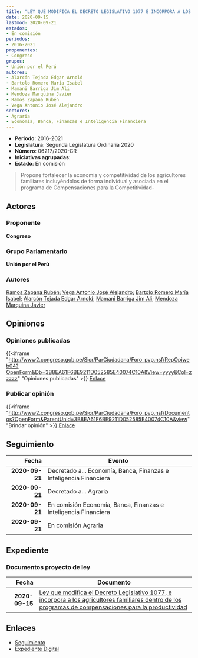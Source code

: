```yaml
---
title: "LEY QUE MODIFICA EL DECRETO LEGISLATIVO 1077 E INCORPORA A LOS AGRICULTORES FAMILIARES DENTRO DE LOS PROGRAMAS DE COMPENSACIONES PARA LA PRODUCTIVIDAD"
date: 2020-09-15
lastmod: 2020-09-21
estados:
- En comisión
periodos:
- 2016-2021
proponentes:
- Congreso
grupos:
- Unión por el Perú
autores:
- Alarcón Tejada Edgar Arnold
- Bartolo Romero María Isabel
- Mamani Barriga Jim Ali
- Mendoza Marquina Javier
- Ramos Zapana Rubén
- Vega Antonio José Alejandro
sectores:
- Agraria
- Economía, Banca, Finanzas e Inteligencia Financiera
---
```

- **Periodo**: 2016-2021
- **Legislatura**: Segunda Legislatura Ordinaria 2020
- **Número**: 06217/2020-CR
- **Iniciativas agrupadas**: 
- **Estado**: En comisión

> Propone fortalecer la economía y competitividad de los agricultores familiares incluyéndolos de forma individual y asociada en el programa de Compensaciones para la Competitividad-


## Actores

### Proponente

**Congreso**

### Grupo Parlamentario

**Unión por el Perú**

### Autores

[Ramos Zapana Rubén](mailto:mailto:rramos@congreso.gob.pe); [Vega Antonio José Alejandro](mailto:mailto:jvegaa@congreso.gob.pe); [Bartolo Romero María Isabel](mailto:mailto:mbartolo@congreso.gob.pe); [Alarcón Tejada Edgar Arnold](mailto:mailto:ealarcont@congreso.gob.pe); [Mamani Barriga Jim Ali](mailto:mailto:jmamani@congreso.gob.pe); [Mendoza Marquina Javier](mailto:mailto:jmendoza@congreso.gob.pe)

## Opiniones

### Opiniones publicadas

{{<iframe "http://www2.congreso.gob.pe/Sicr/ParCiudadana/Foro_pvp.nsf/RepOpiweb04?OpenForm&Db=3B8EA61F6BE9211D052585E40074C10A&View=yyyy&Col=zzzzz" "Opiniones publicadas" >}}
[Enlace](http://www2.congreso.gob.pe/Sicr/ParCiudadana/Foro_pvp.nsf/RepOpiweb04?OpenForm&Db=3B8EA61F6BE9211D052585E40074C10A&View=yyyy&Col=zzzzz)

### Publicar opinión

{{<iframe "http://www2.congreso.gob.pe/Sicr/ParCiudadana/Foro_pvp.nsf/Documentos?OpenForm&ParentUnid=3B8EA61F6BE9211D052585E40074C10A&view" "Brindar opinión" >}}
[Enlace](http://www2.congreso.gob.pe/Sicr/ParCiudadana/Foro_pvp.nsf/Documentos?OpenForm&ParentUnid=3B8EA61F6BE9211D052585E40074C10A&view)


## Seguimiento

| Fecha | Evento |
|------:|--------|
| **2020-09-21** | Decretado a... Economía, Banca, Finanzas e Inteligencia Financiera |
| **2020-09-21** | Decretado a... Agraria |
| **2020-09-21** | En comisión Economía, Banca, Finanzas e Inteligencia Financiera |
| **2020-09-21** | En comisión Agraria |

## Expediente

### Documentos proyecto de ley

| Fecha | Documento |
|------:|-----------|
| **2020-09-15** | [Ley que modifica el Decreto Legislativo 1077, e incorpora a los agricultores familiares dentro de los programas de compensaciones para la productividad](http://www.leyes.congreso.gob.pe/Documentos/2016_2021/Proyectos_de_Ley_y_de_Resoluciones_Legislativas/PL06217-20200915.pdf) |

## Enlaces

- [Seguimiento](http://www2.congreso.gob.pe/Sicr/TraDocEstProc/CLProLey2016.nsf/f7fff46988ca05b1052578e100829cc7/35007846874d706f052585e40078239b?OpenDocument)
- [Expediente Digital](http://www2.congreso.gob.pe/Sicr/TraDocEstProc/Expvirt_2011.nsf/visbusqptramdoc1621/06217?opendocument)

